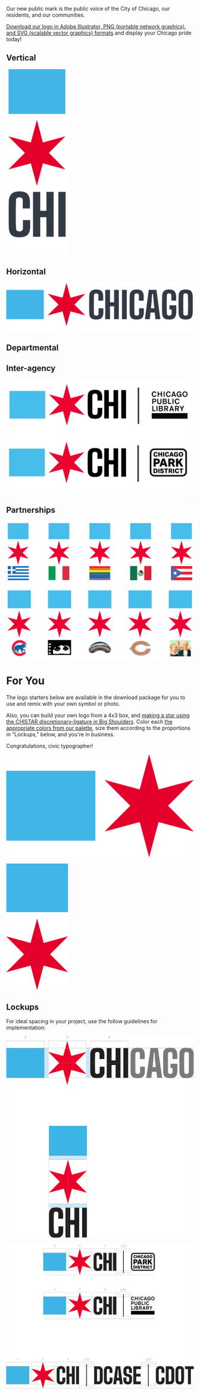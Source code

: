 

Our new public mark is the public voice of the City of Chicago, our residents, and our communities.

[Download our logo in Adobe Illustrator, PNG (portable network graphics), and SVG (scalable vector graphics) formats](/assets/downloads/LOGO-CHICAGO-20191009.zip) and display your Chicago pride today!


## Vertical


<p><img src="/assets/img/logo/LOGO-CHICAGO-vertical.png" alt="" width="33%"/></p>

## Horizontal

![](/assets/img/logo/LOGO-CHICAGO-horizontal.png)


## Departmental


## Inter-agency

![](/assets/img/logo/LOGO-partnership-examples.png)

## Partnerships

![](/assets/img/logo/LOGO-remix-cultural.png)



![](/assets/img/logo/LOGO-remix-institutions.png)


# For You

The logo starters below are available in the download package for you to use and remix with your own symbol or photo.

Also, you can build your own logo from a 4x3 box, and [making a star using the CHISTAR discretionary-ligature in Big Shoulders](/typography). Color each [the appropriate colors from our palette](/basics), size them according to the proportions in "Lockups," below, and you're in business.

Congratulations, civic typographer!

![](/assets/img/logo/LOGO-CHICAGO-horizontal-symbols-only.png)

<img src="/assets/img/logo/LOGO-CHICAGO-vertical-symbols-only.png" alt=""  width="33%"/>



## Lockups

For ideal spacing in your project, use the follow guidelines for implementation:

![](/assets/img/logo/LOGO-spacing.png)

![](/assets/img/logo/LOGO-partnership.png)

